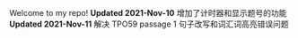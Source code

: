 Welcome to my repo!
**Updated 2021-Nov-10**
增加了计时器和显示题号的功能
**Updated 2021-Nov-11**
解决 TPO59 passage 1 句子改写和词汇词高亮错误问题
